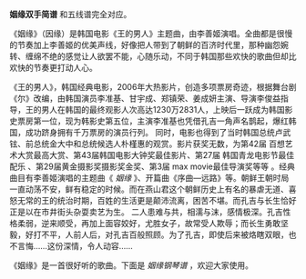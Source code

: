 

**姻缘双手简谱** 和五线谱完全对应。  
  
《姻缘》（因缘）是韩国电影《王的男人》主题曲，由李善姬演唱。全曲都是很慢的节奏加上李善姬的优美声线，好像把人带到了朝鲜的百济时代里，那种幽怨婉转、缠绵不绝的感觉让人欲罢不能，心随乐动，不同于韩国那些欢快的歌曲但却比欢快的节奏更打动人心。  
  
《王的男人》，韩国经典电影，2006年大热影片，创造多项票房奇迹，根据舞台剧《尔》改编，由韩国演员李准基、甘宇成、郑镇荣、姜成妍主演、导演李俊益指导，王的男人在韩国的最终观影人次高达1230万2831人，上映后一跃成为韩国影史票房第一位，现为韩影史第五位，主演李准基也凭借孔吉一角声名鹊起，爆红韩国，成功跻身拥有千万票房的演员行列。
同时，电影也得到了当时韩国总统卢武铉、前总统金大中和总统候选人朴槿惠的观赏。影片获奖无数，为第42届
百想艺术大赏最高大赏、第43届韩国电影大钟奖最佳影片、第27届 韩国青龙电影节最佳配乐 、第29届黄金摄影奖摄影奖金奖、第3届 max
movie最佳导演奖等等 。经典曲目有李善姬演唱的主题曲《 _姻缘_
》、开篇曲《序曲—远路》等。朝鲜王朝时局一直动荡不安，鲜有稳定的时候。而在燕山君这个朝鲜历史上有名的暴虐无道、喜怒无常的王的统治时期，百姓的生活更是颠沛流离，困苦不堪。而孔吉与长生恰好正是以在市井街头杂耍卖艺为生。
二人患难与共，相濡与沫，感情极深。孔吉性格柔弱，逆来顺受，再加上面容姣好，尤胜女子，故常受人欺辱；而长生勇敢坚毅，好打不平，人前人后，对孔吉百般照顾。为了孔吉，即使后来被烙瞎双眼，也不言悔……这份深情，令人动容……  
  
《姻缘》是一首很好听的歌曲。下面是 _姻缘钢琴谱_ ，欢迎大家使用。

